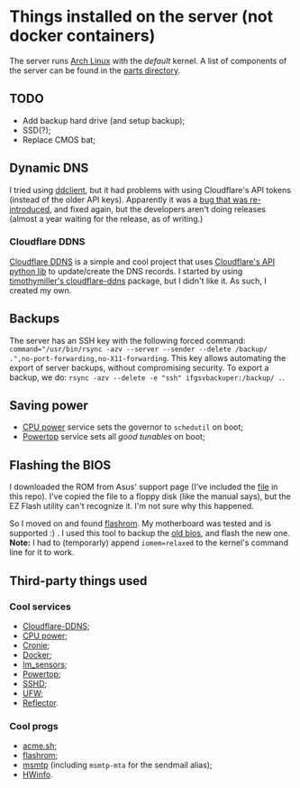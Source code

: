 # Things installed on the server (not docker containers)

The server runs [Arch Linux](https://archlinux.org/) with the _default_ kernel.
A list of components of the server can be found in the
[parts directory](./parts).

## TODO

- Add backup hard drive (and setup backup);
- SSD(?);
- Replace CMOS bat;

## Dynamic DNS

I tried using [ddclient](https://github.com/ddclient/ddclient), but it had
problems with using Cloudflare's API tokens (instead of the older API keys).
Apparently it was a
[bug that was re-introduced](https://github.com/ddclient/ddclient/issues/361),
and fixed again, but the developers aren't doing releases (almost a year waiting
for the release, as of writing.)

### Cloudflare DDNS

[Cloudflare DDNS](https://gitlab.com/JoaoCostaIFG/cloudflareddns) is a simple
and cool project that uses
[Cloudflare's API python lib](https://github.com/cloudflare/python-cloudflare)
to update/create the DNS records. I started by using
[timothymiller's cloudflare-ddns](https://github.com/timothymiller/cloudflare-ddns)
package, but I didn't like it. As such, I created my own.

## Backups

The server has an SSH key with the following forced command:
`command="/usr/bin/rsync -azv --server --sender --delete /backup/ .",no-port-forwarding,no-X11-forwarding`.
This key allows automating the export of server backups, without compromising
security. To export a backup, we do:
`rsync -azv --delete -e "ssh" ifgsvbackuper:/backup/ .`.

## Saving power

- [CPU power](https://wiki.archlinux.org/title/CPU_frequency_scaling#cpupower)
  service sets the governor to `schedutil` on boot;
- [Powertop](https://wiki.archlinux.org/title/Powertop) service sets all _good_
  _tunables_ on boot;

## Flashing the BIOS

I downloaded the ROM from Asus' support page (I've included the
[file](./parts/motherboard/BIOS-P5GC-MX-ASUS-1333-0413.zip) in this repo). I've
copied the file to a floppy disk (like the manual says), but the EZ Flash
utility can't recognize it. I'm not sure why this happened.

So I moved on and found [flashrom](https://www.flashrom.org/Supported_hardware).
My motherboard was tested and is supported :) . I used this tool to backup the
[old bios](./parts/motherboard/old_bios.rom), and flash the new one. **Note:** I
had to (temporarly) append `iomem=relaxed` to the kernel's command line for it
to work.

## Third-party things used

### Cool services

- [Cloudflare-DDNS](https://github.com/timothymiller/cloudflare-ddns);
- [CPU power](https://wiki.archlinux.org/title/CPU_frequency_scaling#cpupower);
- [Cronie](https://wiki.archlinux.org/title/Cron);
- [Docker](https://wiki.archlinux.org/title/Docker);
- [lm_sensors](https://wiki.archlinux.org/title/Lm_sensors);
- [Powertop](https://wiki.archlinux.org/title/Powertop);
- [SSHD](https://wiki.archlinux.org/title/OpenSSH);
- [UFW](https://wiki.archlinux.org/title/Uncomplicated_Firewall);
- [Reflector](https://wiki.archlinux.org/title/reflector).

### Cool progs

- [acme.sh](https://github.com/acmesh-official/acme.sh);
- [flashrom](https://wiki.archlinux.org/title/Flashing_BIOS_from_Linux#Flashrom);
- [msmtp](https://wiki.archlinux.org/title/Msmtp) (including `msmtp-mta` for the
  sendmail alias);
- [HWinfo](https://archlinux.org/packages/community/x86_64/hwinfo/).
